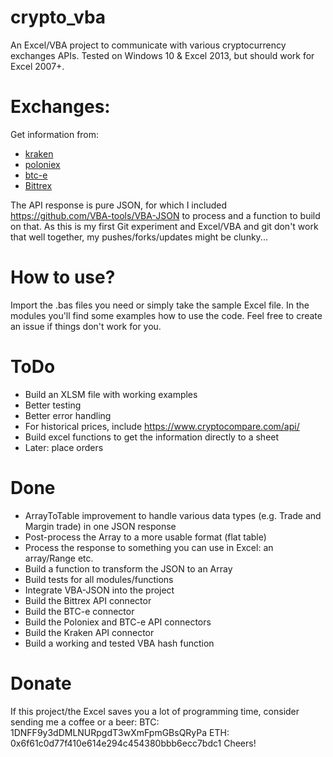 # crypto_vba
An Excel/VBA project to communicate with various cryptocurrency exchanges APIs. Tested on Windows 10 & Excel 2013, but should work for Excel 2007+.

# Exchanges:
Get information from:
- [kraken](https://www.kraken.com/)
- [poloniex](https://www.poloniex.com/) 
- [btc-e](https://www.btc-e.com/) 
- [Bittrex](https://www.bittrex.com/) 

The API response is pure JSON, for which I included https://github.com/VBA-tools/VBA-JSON to process and a function to build on that.
As this is my first Git experiment and Excel/VBA and git don't work that well together, my pushes/forks/updates might be clunky...

# How to use?
Import the .bas files you need or simply take the sample Excel file. In the modules you'll find some examples how to use the code. Feel free to create an issue if things don't work for you.

# ToDo
- Build an XLSM file with working examples
- Better testing
- Better error handling
- For historical prices, include https://www.cryptocompare.com/api/
- Build excel functions to get the information directly to a sheet
- Later: place orders

# Done
- ArrayToTable improvement to handle various data types (e.g. Trade and Margin trade) in one JSON response
- Post-process the Array to a more usable format (flat table)
- Process the response to something you can use in Excel: an array/Range etc.
- Build a function to transform the JSON to an Array
- Build tests for all modules/functions
- Integrate VBA-JSON into the project
- Build the Bittrex API connector
- Build the BTC-e connector
- Build the Poloniex and BTC-e API connectors
- Build the Kraken API connector
- Build a working and tested VBA hash function

# Donate
If this project/the Excel saves you a lot of programming time, consider sending me a coffee or a beer:
BTC: 1DNFF9y3dDMLNURpgdT3wXmFpmGBsQRyPa
ETH: 0x6f61c0d77f410e614e294c454380bbb6ecc7bdc1
Cheers!